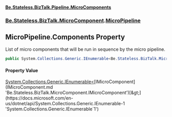#### [Be.Stateless.BizTalk.Pipeline.MicroComponents](README.md 'README')
### [Be.Stateless.BizTalk.MicroComponent](Be.Stateless.BizTalk.MicroComponent.md 'Be.Stateless.BizTalk.MicroComponent').[MicroPipeline](MicroPipeline.md 'Be.Stateless.BizTalk.MicroComponent.MicroPipeline')

## MicroPipeline.Components Property

List of micro components that will be run in sequence by the micro pipeline.

```csharp
public System.Collections.Generic.IEnumerable<Be.Stateless.BizTalk.MicroComponent.IMicroComponent> Components { get; set; }
```

#### Property Value
[System.Collections.Generic.IEnumerable&lt;](https://docs.microsoft.com/en-us/dotnet/api/System.Collections.Generic.IEnumerable-1 'System.Collections.Generic.IEnumerable`1')[IMicroComponent](IMicroComponent.md 'Be.Stateless.BizTalk.MicroComponent.IMicroComponent')[&gt;](https://docs.microsoft.com/en-us/dotnet/api/System.Collections.Generic.IEnumerable-1 'System.Collections.Generic.IEnumerable`1')